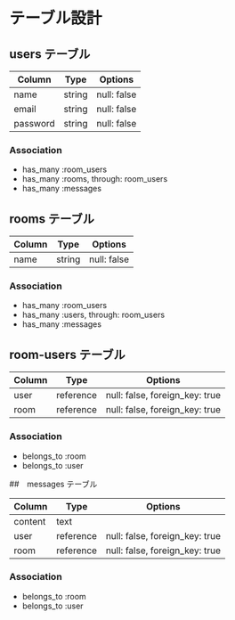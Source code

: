 # テーブル設計

## users テーブル

| Column  |Type  |Options     |
|---------|------|------------|
|name     |string| null: false|
|email    |string| null: false|
|password |string| null: false|

### Association

- has_many :room_users
- has_many :rooms, through: room_users
- has_many :messages

## rooms テーブル

| Column  |Type  |Options     |
|---------|------|------------|
|name     |string| null: false|

### Association

- has_many :room_users
- has_many :users, through: room_users
- has_many :messages

## room-users テーブル

| Column  |Type  |Options                            |
|---------|------|-----------------------------------|
|user     |reference| null: false, foreign_key: true |
|room     |reference| null: false, foreign_key: true |

### Association

- belongs_to :room
- belongs_to :user

##　messages テーブル

| Column  |Type     |Options                         |
|---------|---------|--------------------------------|
|content  |text     |                                |
|user     |reference| null: false, foreign_key: true |
|room     |reference| null: false, foreign_key: true |

### Association

- belongs_to :room
- belongs_to :user